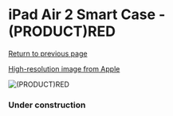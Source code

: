 # iPad Air 2 Smart Case - (PRODUCT)RED

[Return to previous page](/ipad_air)

[High-resolution image from Apple](https://store.storeimages.cdn-apple.com/8756/as-images.apple.com/is/MGTW2?wid=4500&hei=4500&fmt=png)

<div style="width: 384px"><img src="/everysource/MGTW2.png" alt="(PRODUCT)RED"></div>

### Under construction
